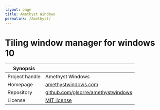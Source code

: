 ```yaml
---
layout: page
title: Amethyst Windows
permalink: /Amethyst/
---
```


# Tiling window manager for windows 10

| Synopsis         |  |
|------------------|--|
| Project handle   | Amethyst Windows |
| Homepage         | [amethystwindows.com](https://amethystwindows.com) |
| Repository       | [github.com/glsorre/amethystwindows](https://github.com/glsorre/amethystwindows) |
| License          | [MIT license](https://opensource.org/licenses/MIT) |

